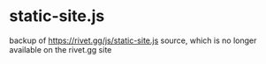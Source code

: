 # static-site.js
backup of https://rivet.gg/js/static-site.js source, which is no longer available on the rivet.gg site
